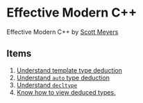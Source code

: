 # Effective Modern C++

Effective Modern C++ by [Scott Meyers](https://www.aristeia.com/)

## Items

1. [Understand template type deduction](items/item_1)
2. [Understand `auto` type deduction](items/item_2)
3. [Understand `decltype`](items/item_3)
4. [Know how to view deduced types.](items/item_4)

